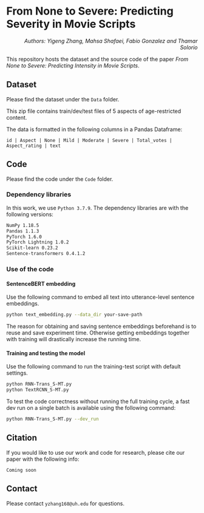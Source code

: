 # From None to Severe: Predicting Severity in Movie Scripts
<p align="right"><i>Authors: Yigeng Zhang, Mahsa Shafaei, Fabio Gonzalez and Thamar Solorio</i></p> 

This repository hosts the dataset and the source code of the paper *From None to Severe: Predicting Intensity in Movie Scripts*.

## Dataset
Please find the dataset under the `Data` folder.

This zip file contains train/dev/test files of 5 aspects of age-restricted content.

The data is formatted in the following columns in a Pandas Dataframe:
```
id | Aspect | None | Mild | Moderate | Severe | Total_votes | Aspect_rating | text
```
## Code
Please find the code under the `Code` folder.

### Dependency libraries
In this work, we use `Python 3.7.9`. The dependency libraries are with the following versions:
```bash
NumPy 1.18.5
Pandas 1.1.3
PyTorch 1.6.0
PyTorch Lightning 1.0.2
Scikit-learn 0.23.2
Sentence-transformers 0.4.1.2
```
### Use of the code
#### SentenceBERT embedding
Use the following command to embed all text into utterance-level sentence embeddings.
```bash
python text_embedding.py --data_dir your-save-path
```
The reason for obtaining and saving sentence embeddings beforehand is to reuse and save experiment time. Otherwise getting embeddings together with training will drastically increase the running time.
#### Training and testing the model
Use the following command to run the training-test script with default settings.
```bash
python RNN-Trans_S-MT.py
python TextRCNN_S-MT.py
```
To test the code correctness without running the full training cycle, a fast dev run on a single batch is available using the following command:
```bash
python RNN-Trans_S-MT.py --dev_run
```
## Citation
If you would like to use our work and code for research, please cite our paper with the following info:
```
Coming soon
```
## Contact
Please contact `yzhang168@uh.edu` for questions.
